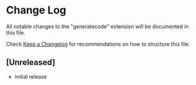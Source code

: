 # Change Log

All notable changes to the "generatecode" extension will be documented in this file.

Check [Keep a Changelog](http://keepachangelog.com/) for recommendations on how to structure this file.

## [Unreleased]

- Initial release